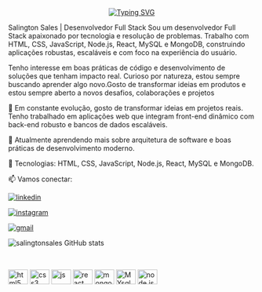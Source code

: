 <div align="center">
  <a href="https://git.io/typing-svg">
    <img src="https://readme-typing-svg.demolab.com?font=Fira+Code&weight=500&size=22&pause=1000&color=FF00F6&center=true&vCenter=true&random=false&width=524&lines=%E2%8A%B9+Welcome+to+my+profile!+%CB%99%E1%B5%95%CB%99+%E2%8A%B9+" alt="Typing SVG">
  </a>
</div>



Salington Sales | Desenvolvedor Full Stack
Sou um desenvolvedor Full Stack apaixonado por tecnologia e resolução de problemas. Trabalho com HTML, CSS, JavaScript, Node.js, React, MySQL e MongoDB, construindo aplicações robustas, escaláveis e com foco na experiência do usuário.

Tenho interesse em boas práticas de código e  desenvolvimento de soluções que tenham impacto real. Curioso por natureza, estou sempre buscando aprender algo novo.Gosto de transformar ideias em produtos e estou sempre aberto a novos desafios, colaborações e projetos



🚀 Em constante evolução, gosto de transformar ideias em projetos reais. Tenho trabalhado em aplicações web que integram front-end dinâmico com back-end robusto e bancos de dados escaláveis.

🌱 Atualmente aprendendo mais sobre arquitetura de software e boas práticas de desenvolvimento moderno.

🔧 Tecnologias: HTML, CSS, JavaScript, Node.js, React, MySQL e MongoDB.

📫 Vamos conectar:
<div>
 
[![linkedin](https://img.shields.io/badge/LinkedIn-0077B5?style=for-the-badge&logo=linkedin&logoColor=whitek)](www.linkedin.com/in/salington-sales)

[![instagram](https://img.shields.io/badge/Instagram-E4405F?style=for-the-badge&logo=instagram&logoColor=white)](https://www.instagram.com/salington_27/)

[![gmail](https://img.shields.io/badge/Gmail-D14836?style=for-the-badge&logo=gmail&logoColor=white)](salingtonsales07@gmail.com)


 
</div>


![salingtonsales GitHub stats](https://github-readme-stats.vercel.app/api?username=salingtonsales&show_icons=true&theme=radical)
## 


<div style=" display: inline-block"><br/>

  <img align="center" alt="html5" height="30" width="40" src="https://cdn.jsdelivr.net/gh/devicons/devicon@latest/icons/html5/html5-original.svg" />
   <img align="center" alt="css3" height="30" width="40" src="https://cdn.jsdelivr.net/gh/devicons/devicon@latest/icons/css3/css3-original.svg" />
    <img align="center" alt="js" height="30" width="40" src="https://cdn.jsdelivr.net/gh/devicons/devicon@latest/icons/javascript/javascript-original.svg" />
     <img align="center" alt="react" height="30" width="40" src="https://cdn.jsdelivr.net/gh/devicons/devicon@latest/icons/react/react-original.svg" />
     <img align="center" alt="mongoDB" height="30" width="40" src="https://cdn.jsdelivr.net/gh/devicons/devicon@latest/icons/mongodb/mongodb-original.svg" />
      <img align="center" alt="MYsql" height="30" width="40" src="https://cdn.jsdelivr.net/gh/devicons/devicon@latest/icons/mysql/mysql-original.svg" />
      <img align="center" alt="node.js" height="30" width="40" src="https://cdn.jsdelivr.net/gh/devicons/devicon@latest/icons/nodejs/nodejs-original.svg"/>
   
           
        
      
      
   
          
 
          
 
 
</div>











 

